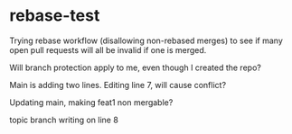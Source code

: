 # rebase-test

Trying rebase workflow (disallowing non-rebased merges) to see if many open pull requests will all be invalid if one is merged.

Will branch protection apply to me, even though I created the repo?

Main is adding two lines. Editing line 7, will cause conflict?

Updating main, making feat1 non mergable?

topic branch writing on line 8

